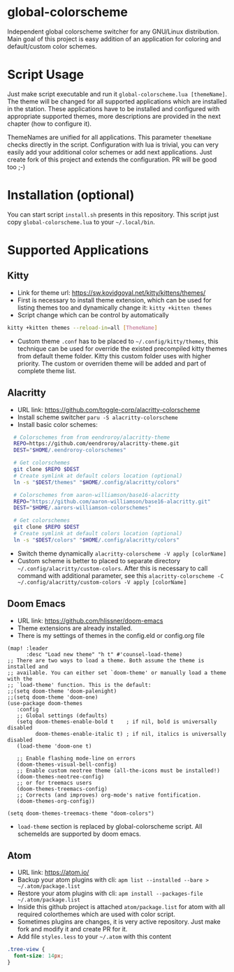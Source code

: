 # global-colorscheme
Independent global colorscheme switcher for any GNU/Linux distribution. Main goal of this project is easy addition of an application for coloring and default/custom color schemes.

# Script Usage
Just make script executable and run it `global-colorscheme.lua [themeName]`. The theme will be changed for all supported applications which are installed in the station. These applications have to be installed and configured with appropriate supported themes, more descriptions are provided in the next chapter (how to configure it).

ThemeNames are unified for all applications. This parameter `themeName` checks directly in the script. Configuration with lua is trivial, you can very easily add your additional color schemes or add next applications. Just create fork of this project and extends the configuration. PR will be good too ;-)

# Installation (optional)
You can start script `install.sh` presents in this repository. This script just copy `global-colorscheme.lua` to your `~/.local/bin`.

# Supported Applications
## Kitty
* Link for theme url: https://sw.kovidgoyal.net/kitty/kittens/themes/
* First is necessary to install theme extension, which can be used for listing themes too and dynamically change it: `kitty +kitten themes`
* Script change which can be control by automatically
```bash
kitty +kitten themes --reload-in=all [ThemeName]
```
* Custom theme `.conf` has to be placed to `~/.config/kitty/themes`, this technique can be used for override the existed precompiled kitty themes from default theme folder. Kitty this custom folder uses with higher priority. The custom or overriden theme will be added and part of complete theme list.

## Alacritty
* URL link: https://github.com/toggle-corp/alacritty-colorscheme
* Install scheme switcher `paru -S alacritty-colorscheme`
* Install basic color schemes:

```bash
  # Colorschemes from from eendroroy/alacritty-theme
  REPO=https://github.com/eendroroy/alacritty-theme.git
  DEST="$HOME/.eendroroy-colorschemes"

  # Get colorschemes
  git clone $REPO $DEST
  # Create symlink at default colors location (optional)
  ln -s "$DEST/themes" "$HOME/.config/alacritty/colors"

  # Colorschemes from aaron-williamson/base16-alacritty
  REPO="https://github.com/aaron-williamson/base16-alacritty.git"
  DEST="$HOME/.aarors-williamson-colorschemes"

  # Get colorschemes
  git clone $REPO $DEST
  # Create symlink at default colors location (optional)
  ln -s "$DEST/colors" "$HOME/.config/alacritty/colors"
```
* Switch theme dynamically `alacritty-colorscheme -V apply [colorName]`
* Custom scheme is better to placed to separate directory `~/.config/alacritty/custom-colors`. After this is necessary to call command with additional parameter, see this `alacritty-colorscheme -C ~/.config/alacritty/custom-colors -V apply [colorName]`

## Doom Emacs
* URL link: https://github.com/hlissner/doom-emacs
* Theme extensions are already installed.
* There is my settings of themes in the config.eld or config.org file

```emacs-lisp
(map! :leader
      :desc "Load new theme" "h t" #'counsel-load-theme)
;; There are two ways to load a theme. Both assume the theme is installed and
;; available. You can either set `doom-theme' or manually load a theme with the
;; `load-theme' function. This is the default:
;;(setq doom-theme 'doom-palenight)
;;(setq doom-theme 'doom-one)
(use-package doom-themes
   :config
   ;; Global settings (defaults)
   (setq doom-themes-enable-bold t    ; if nil, bold is universally disabled
         doom-themes-enable-italic t) ; if nil, italics is universally disabled
   (load-theme 'doom-one t)

   ;; Enable flashing mode-line on errors
   (doom-themes-visual-bell-config)
   ;; Enable custom neotree theme (all-the-icons must be installed!)
   (doom-themes-neotree-config)
   ;; or for treemacs users
   (doom-themes-treemacs-config)
   ;; Corrects (and improves) org-mode's native fontification.
   (doom-themes-org-config))

(setq doom-themes-treemacs-theme "doom-colors")
```
* `load-theme` section is replaced by global-colorscheme script. All schemeIds are supported by doom emacs.

## Atom
* URL link: https://atom.io/
* Backup your atom plugins with cli: `apm list --installed --bare > ~/.atom/package.list`
* Restore your atom plugins with cli: `apm install --packages-file ~/.atom/package.list`
* Inside this github project is attached `atom/package.list` for atom with all required colorthemes which are used with color script.
* Sometimes plugins are changes, it is very active repository. Just make fork and modify it and create PR for it.
* Add file `styles.less` to your `~/.atom` with this content

```css
.tree-view {
  font-size: 14px;
}
```
